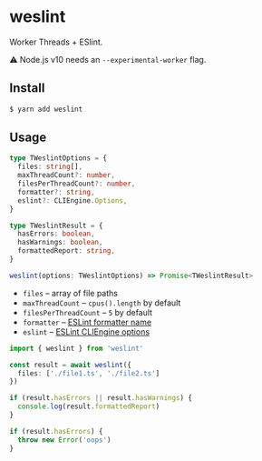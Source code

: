 # weslint

Worker Threads + ESlint.

:warning: Node.js v10 needs an `--experimental-worker` flag.

## Install

```sh
$ yarn add weslint
```

## Usage

```ts
type TWeslintOptions = {
  files: string[],
  maxThreadCount?: number,
  filesPerThreadCount?: number,
  formatter?: string,
  eslint?: CLIEngine.Options,
}

type TWeslintResult = {
  hasErrors: boolean,
  hasWarnings: boolean,
  formattedReport: string,
}

weslint(options: TWeslintOptions) => Promise<TWeslintResult>
```

* `files` – array of file paths
* `maxThreadCount` – `cpus().length` by default
* `filesPerThreadCount` – `5` by default
* `formatter` – [ESLint formatter name](https://eslint.org/docs/developer-guide/nodejs-api#cliengine-getformatter)
* `eslint` – [ESLint CLIEngine options](https://eslint.org/docs/developer-guide/nodejs-api#cliengine)


```ts
import { weslint } from 'weslint'

const result = await weslint({
  files: ['./file1.ts', './file2.ts']
})

if (result.hasErrors || result.hasWarnings) {
  console.log(result.formattedReport)
}

if (result.hasErrors) {
  throw new Error('oops')
}
```
